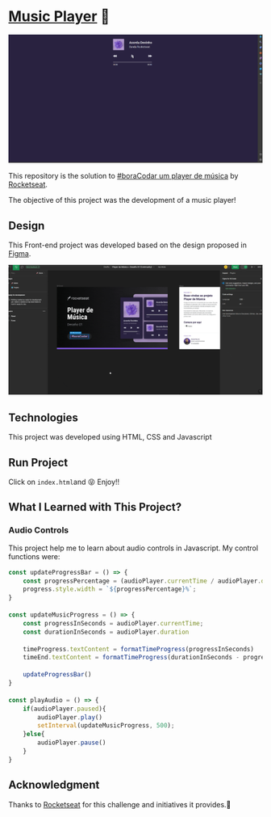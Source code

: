 # [Music Player](https://matheus1714.github.io/40-music-player/) 🚀

![](.github/banner.gif)

This repository is the solution to [#boraCodar um player de música](https://www.rocketseat.com.br/boracodar#) by [Rocketseat](https://www.rocketseat.com.br/). 

The objective of this project was the development of a music player!

## Design

This Front-end project was developed based on the design proposed in [Figma](https://www.figma.com/file/toCNbYGd4RjuIxvU8MXtk1/Player-de-M%C3%BAsica-%E2%80%A2-Desafio-01-(Community)?type=design&node-id=1%3A62&mode=dev).

![](.github/animation.gif)

## Technologies

This project was developed using HTML, CSS and Javascript

## Run Project

Click on `index.html`and 😝 Enjoy!!

## What I Learned with This Project?

### Audio Controls

This project help me to learn about audio controls in Javascript. My control functions were:

```js
const updateProgressBar = () => {
    const progressPercentage = (audioPlayer.currentTime / audioPlayer.duration) * 100
    progress.style.width = `${progressPercentage}%`;
}

const updateMusicProgress = () => {
    const progressInSeconds = audioPlayer.currentTime;
    const durationInSeconds = audioPlayer.duration

    timeProgress.textContent = formatTimeProgress(progressInSeconds)
    timeEnd.textContent = formatTimeProgress(durationInSeconds - progressInSeconds)

    updateProgressBar()
}

const playAudio = () => {
    if(audioPlayer.paused){
        audioPlayer.play()
        setInterval(updateMusicProgress, 500);
    }else{
        audioPlayer.pause()
    }   
}
```

## Acknowledgment

Thanks to [Rocketseat](https://www.rocketseat.com.br/) for this challenge and initiatives it provides.🚀
